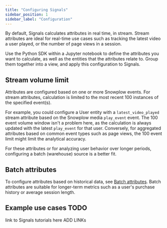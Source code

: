 ```yaml
---
title: "Configuring Signals"
sidebar_position: 1
sidebar_label: "Configuration"
---
```


By default, Signals calculates attributes in real time, in stream. Stream attributes are ideal for real-time use cases such as tracking the latest video a user played, or the number of page views in a session.

Use the Python SDK within a Jupyter notebook to define the attributes you want to calculate, as well as the entities that the attributes relate to. Group them together into a view, and apply this configuration to Signals.

## Stream volume limit

Attributes are configured based on one or more Snowplow events. For stream attributes, calculation is limited to the most recent 100 instances of the specified event(s).

For example, you could configure a User entity with a `latest_video_played` stream attribute based on the Snowplow media `play_event` event. The 100 event volume window isn't a problem here, as the calculation is always updated with the latest `play_event` for that user. Conversely, for aggregated attributes based on common event types such as page views, the 100 event limit might limit the analytical accuracy.

For these attributes or for analyzing user behavior over longer periods, configuring a batch (warehouse) source is a better fit.

## Batch attributes

To configure attributes based on historical data, see [Batch attributes](/docs/signals/configuration/batch-attributes/index.md). Batch attributes are suitable for longer-term metrics such as a user's purchase history or average session length.

## Example use cases TODO

link to Signals tutorials here ADD LINKs
